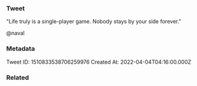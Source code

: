 ### Tweet
"Life truly is a single-player game. Nobody stays by your side forever."

@naval

### Metadata
Tweet ID: 1510833538706259976
Created At: 2022-04-04T04:16:00.000Z

### Related

